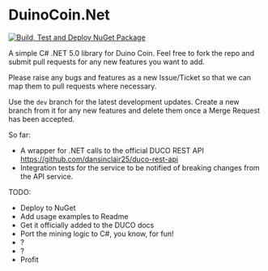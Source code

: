 # DuinoCoin.Net
[![Build, Test and Deploy NuGet Package ](https://github.com/Augmensis/DuinoCoin.Net/actions/workflows/dotnet.yml/badge.svg?branch=master)](https://github.com/Augmensis/DuinoCoin.Net/actions/workflows/dotnet.yml)

A simple C# .NET 5.0 library for Duino Coin. Feel free to fork the repo and submit pull requests for any new features you want to add.

Please raise any bugs and features as a new Issue/Ticket so that we can map them to pull requests where necessary.

Use the `dev` branch for the latest development updates. Create a new branch from it for any new features and delete them once a Merge Request has been accepted.

So far:
- A wrapper for .NET calls to the official DUCO REST API https://github.com/dansinclair25/duco-rest-api 
- Integration tests for the service to be notified of breaking changes from the API service.

TODO:
- Deploy to NuGet
- Add usage examples to Readme
- Get it officially added to the DUCO docs
- Port the mining logic to C#, you know, for fun!
- ?
- ?
- Profit
